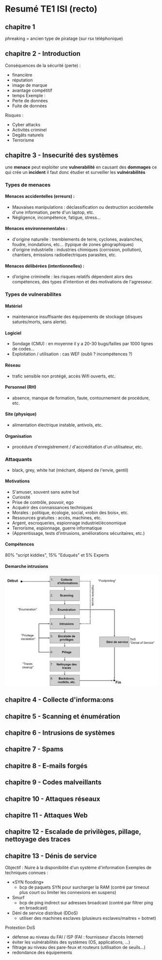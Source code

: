 # Resumé TE1 ISI (recto)

## chapitre 1
phreaking = ancien type de piratage (sur rsx téléphonique)


## chapitre 2 - Introduction
Conséquences de la sécurité (perte) :
- financière
- réputation
- image de marque
- avantage compétitif
- temps
Exemple :
- Perte de données
- Fuite de données

Risques :
- Cyber attacks
- Activités criminel
- Degâts naturels
- Terrorisme

## chapitre 3 - Insecurité des systèmes
une **menace** peut exploiter une **vulnerabilité** en causant des **dommages** ce qui crée un **incident** il faut donc étudier et surveiller les **vulnérabilités**
### Types de menaces
#### Menaces accidentelles (erreurs) :
- Mauvaises manipulations : déclassification ou destruction accidentelle d'une information, perte d'un laptop, etc.
- Négligence, incompétence, fatigue, stress...
#### Menaces environnementales :
- d'origine naturelle : tremblements de terre, cyclones, avalanches, foudre, inondations, etc... (typique de zones géographiques)
- d'origine industrielle : industries chimiques (corrosion, pollution), chantiers, émissions radioélectriques
parasites, etc.
#### Menaces délibérées (intentionnelles) :
- d’origine criminelle : les risques relatifs dépendent alors des compétences, des types d’intention et des
motivations de l'agresseur.
### Types de vulnerabilites
#### Matériel
- maintenance insuffisante des équipements de stockage (disques saturés/morts, sans alerte).
#### Logiciel
- Sondage (CMU) : en moyenne il y a 20-30 bugs/failles par 1000 lignes de codes...
- Exploitation / utilisation : cas WEF (oubli ? incompétences ?)
#### Réseau
- trafic sensible non protégé, accès Wifi ouverts, etc.
#### Personnel (RH)
- absence, manque de formation, faute, contournement de procédure, etc.
#### Site (physique)
- alimentation électrique instable, antivols, etc.
#### Organisation
- procédure d'enregistrement / d'accréditation d'un utilisateur, etc.

### Attaquants
- black, grey, white hat (méchant, dépend de l'envie, gentil)

#### Motivations
- S'amuser, souvent sans autre but
- Curiosité
- Prise de contrôle, pouvoir, ego
- Acquérir des connaissances techniques
- Morales : politique, écologie, social, «robin des bois», etc.
- Ressources gratuites : accès, machines, etc.
- Argent, escroqueries, espionnage industriel/économique
- Terrorisme, espionnage, guerre informatique
- (Apprentissage, tests d’intrusions, améliorations sécuritaires, etc.)

#### Compétences
80% "script kiddies", 15% "Eduqués" et 5% Experts

#### Demarche intrusions
![Demarche intrusion](./img/demarche_intrusion.jpg)

## chapitre 4 - Collecte d'informa:ons
## chapitre 5 - Scanning et énumération
## chapitre 6 - Intrusions de systèmes
## chapitre 7 - Spams
## chapitre 8 - E-mails forgés
## chapitre 9 - Codes malveillants
## chapitre 10 - Attaques réseaux
## chapitre 11 - Attaques Web
## chapitre 12 - Escalade de privilèges, pillage, nettoyage des traces
## chapitre 13 - Dénis de service
Objectif : Nuire à la disponibilité d'un système d'information
Exemples de techniques connues :
- «SYN flooding»
    - bcp de paquets SYN pour surcharger la RAM (contré par timeout plus court ou limiter les connexions en suspens)
- Smurf
    - bcp de ping indirect sur adresses broadcast (contré par filtrer ping en broadcast)
- Déni de service distribué (DDoS)
    - utiliser des machines esclaves (plusieurs esclaves/maitres = botnet)

Protextion DoS
- défense au niveau du FAI / ISP (FAI : fournisseur d’accès Internet)
- éviter les vulnérabilités des systèmes (OS, applications, ...)
- filtrage au niveau des pare-feux et routeurs (utilisation de seuils...)
- redondance des équipements